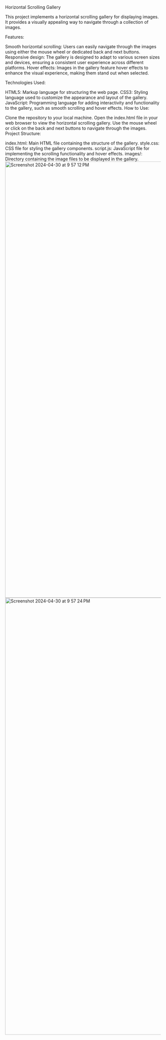 Horizontal Scrolling Gallery

This project implements a horizontal scrolling gallery for displaying images. It provides a visually appealing way to navigate through a collection of images.

Features:

Smooth horizontal scrolling: Users can easily navigate through the images using either the mouse wheel or dedicated back and next buttons.
Responsive design: The gallery is designed to adapt to various screen sizes and devices, ensuring a consistent user experience across different platforms.
Hover effects: Images in the gallery feature hover effects to enhance the visual experience, making them stand out when selected.

Technologies Used:

HTML5: Markup language for structuring the web page.
CSS3: Styling language used to customize the appearance and layout of the gallery.
JavaScript: Programming language for adding interactivity and functionality to the gallery, such as smooth scrolling and hover effects.
How to Use:

Clone the repository to your local machine.
Open the index.html file in your web browser to view the horizontal scrolling gallery.
Use the mouse wheel or click on the back and next buttons to navigate through the images.
Project Structure:

index.html: Main HTML file containing the structure of the gallery.
style.css: CSS file for styling the gallery components.
script.js: JavaScript file for implementing the scrolling functionality and hover effects.
images/: Directory containing the image files to be displayed in the gallery.
<img width="1405" alt="Screenshot 2024-04-30 at 9 57 12 PM" src="https://github.com/kajal-002/Horizontal-Scrolling/assets/168257828/75b8b802-f939-4aaa-a1c4-c831bc69b7b2">
<img width="1408" alt="Screenshot 2024-04-30 at 9 57 24 PM" src="https://github.com/kajal-002/Horizontal-Scrolling/assets/168257828/e503624c-e767-42c8-ad20-372a8b242dca">

